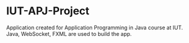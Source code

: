 # IUT-APJ-Project
Application created for Application Programming in Java course at IUT. Java, WebSocket, FXML are used to build the app.

